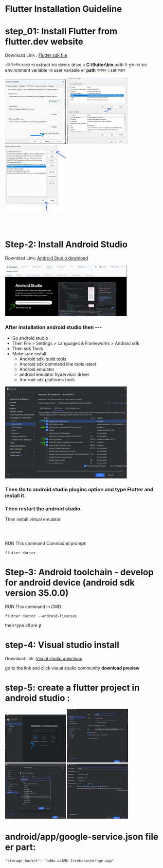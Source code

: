 # Flutter Installation Guideline

# step_01: Install Flutter from flutter.dev website



Download Link : [Flutter sdk file ](https://docs.flutter.dev/get-started/install/windows/mobile)

এটা ইনস্টল হওয়ার পর extract করে তারপর c drive এ **C:\flutter\bin** path টা খুজে বের করে environment variable এর user variable er  **path** অপশন এ  set করবে 

<img src="env_1.jpg" alt="ফ্লাটার লোগো" hight="200" width="200"/>
<img src="env_2.jpg" alt="ফ্লাটার লোগো" hight="200" width="200"/>
<img src="env_3.jpg" alt="ফ্লাটার লোগো" hight="200" width="200"/>


<br><br>



# Step-2: Install Android Studio

Download Link: [Android Studio download](https://developer.android.com/studio)

<img src="android_studio.jpg" alt="ফ্লাটার লোগো" hight="400" width="400"/>


### After installation android studio then ---

- Go android studio
- Then  File > Settings > Languages & Frameworks > Android sdk
- Then  sdk Tools
- Make sure install 
    - Android sdk-build tools 
    - Android sdk command line tools latest  
    - Android emulator 
    - android emulator hypervisor driver 
    - Android sdk platforms tools

<img src="android_studio1.jpg" alt="ফ্লাটার লোগো" hight="400" width="400"/>


### Then Go to android studio plugins option and type Flutter and install it.
### Then restart the android studio.


Then install virtual emulator.

<br><br>


RUN This command Commadnd prompt: 

```
flutter doctor

```


# Step-3: Android toolchain - develop for android device (android sdk version 35.0.0)

RUN This command in CMD : 

```
flutter doctor --android-licenses

```

then type all are   **y**



# step-4: Visual studio install

Download link: [Visual studio download ](https://visualstudio.microsoft.com/vs/preview/#download-preview)

go to the link and click visual studio community  **download preview**



# step-5: create a flutter project in android studio :



<img src="create_project1.jpg" alt="ফ্লাটার লোগো" hight="200" width="200"/>
<img src="create_project2.jpg" alt="ফ্লাটার লোগো" hight="200" width="200"/>
<img src="create_project3.jpg" alt="ফ্লাটার লোগো" hight="200" width="200"/>
<img src="create_project4.jpg" alt="ফ্লাটার লোগো" hight="200" width="200"/>













# android/app/google-service.json file er part: 

```
"storage_bucket": "adda-aa69b.firebasestorage.app"

```